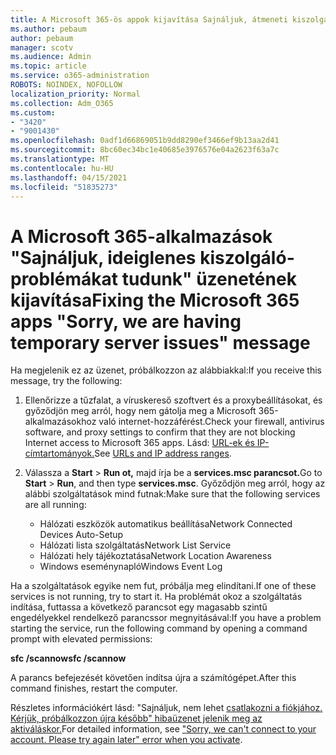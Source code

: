 ```yaml
---
title: A Microsoft 365-ös appok kijavítása Sajnáljuk, átmeneti kiszolgáló-problémákról következő üzenet jelenik meg
ms.author: pebaum
author: pebaum
manager: scotv
ms.audience: Admin
ms.topic: article
ms.service: o365-administration
ROBOTS: NOINDEX, NOFOLLOW
localization_priority: Normal
ms.collection: Adm_O365
ms.custom:
- "3420"
- "9001430"
ms.openlocfilehash: 0adf1d66869051b9dd8290ef3466ef9b13aa2d41
ms.sourcegitcommit: 8bc60ec34bc1e40685e3976576e04a2623f63a7c
ms.translationtype: MT
ms.contentlocale: hu-HU
ms.lasthandoff: 04/15/2021
ms.locfileid: "51835273"
---
```

# <a name="fixing-the-microsoft-365-apps-sorry-we-are-having-temporary-server-issues-message"></a><span data-ttu-id="a818b-102">A Microsoft 365-alkalmazások "Sajnáljuk, ideiglenes kiszolgáló-problémákat tudunk" üzenetének kijavítása</span><span class="sxs-lookup"><span data-stu-id="a818b-102">Fixing the Microsoft 365 apps "Sorry, we are having temporary server issues" message</span></span>

<span data-ttu-id="a818b-103">Ha megjelenik ez az üzenet, próbálkozzon az alábbiakkal:</span><span class="sxs-lookup"><span data-stu-id="a818b-103">If you receive this message, try the following:</span></span>

1. <span data-ttu-id="a818b-104">Ellenőrizze a tűzfalat, a víruskereső szoftvert és a proxybeállításokat, és győződjön meg arról, hogy nem gátolja meg a Microsoft 365-alkalmazásokhoz való internet-hozzáférést.</span><span class="sxs-lookup"><span data-stu-id="a818b-104">Check your firewall, antivirus software, and proxy settings to confirm that they are not blocking Internet access to Microsoft 365 apps.</span></span> <span data-ttu-id="a818b-105">Lásd: [URL-ek és IP-címtartományok.](https://docs.microsoft.com/office365/enterprise/urls-and-ip-address-ranges)</span><span class="sxs-lookup"><span data-stu-id="a818b-105">See [URLs and IP address ranges](https://docs.microsoft.com/office365/enterprise/urls-and-ip-address-ranges).</span></span>

2. <span data-ttu-id="a818b-106">Válassza a **Start**  >  **Run ot,** majd írja be a **services.msc parancsot.**</span><span class="sxs-lookup"><span data-stu-id="a818b-106">Go to **Start** > **Run**, and then type **services.msc**.</span></span> <span data-ttu-id="a818b-107">Győződjön meg arról, hogy az alábbi szolgáltatások mind futnak:</span><span class="sxs-lookup"><span data-stu-id="a818b-107">Make sure that the following services are all running:</span></span>
    - <span data-ttu-id="a818b-108">Hálózati eszközök automatikus beállítása</span><span class="sxs-lookup"><span data-stu-id="a818b-108">Network Connected Devices Auto-Setup</span></span>
    - <span data-ttu-id="a818b-109">Hálózati lista szolgáltatás</span><span class="sxs-lookup"><span data-stu-id="a818b-109">Network List Service</span></span>
    - <span data-ttu-id="a818b-110">Hálózati hely tájékoztatása</span><span class="sxs-lookup"><span data-stu-id="a818b-110">Network Location Awareness</span></span>
    - <span data-ttu-id="a818b-111">Windows eseménynapló</span><span class="sxs-lookup"><span data-stu-id="a818b-111">Windows Event Log</span></span>

<span data-ttu-id="a818b-112">Ha a szolgáltatások egyike nem fut, próbálja meg elindítani.</span><span class="sxs-lookup"><span data-stu-id="a818b-112">If one of these services is not running, try to start it.</span></span> <span data-ttu-id="a818b-113">Ha problémát okoz a szolgáltatás indítása, futtassa a következő parancsot egy magasabb szintű engedélyekkel rendelkező parancssor megnyitásával:</span><span class="sxs-lookup"><span data-stu-id="a818b-113">If you have a problem starting the service, run the following command by opening a command prompt with elevated permissions:</span></span>

<span data-ttu-id="a818b-114">**sfc /scannow**</span><span class="sxs-lookup"><span data-stu-id="a818b-114">**sfc /scannow**</span></span>

<span data-ttu-id="a818b-115">A parancs befejezését követően indítsa újra a számítógépet.</span><span class="sxs-lookup"><span data-stu-id="a818b-115">After this command finishes, restart the computer.</span></span>

<span data-ttu-id="a818b-116">Részletes információkért lásd: "Sajnáljuk, nem lehet [csatlakozni a fiókjához. Kérjük, próbálkozzon újra később" hibaüzenet jelenik meg az aktiváláskor.](https://docs.microsoft.com/office/troubleshoot/activation-installation/issue-when-activate-office-from-office-365)</span><span class="sxs-lookup"><span data-stu-id="a818b-116">For detailed information, see ["Sorry, we can't connect to your account. Please try again later" error when you activate](https://docs.microsoft.com/office/troubleshoot/activation-installation/issue-when-activate-office-from-office-365).</span></span>